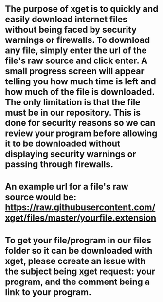 # The purpose of xget is to quickly and easily download internet files without being faced by security warnings or firewalls. To download any file, simply enter the url of the file's raw source and click enter. A small progress screen will appear telling you how much time is left and how much of the file is downloaded. The only limitation is that the file must be in our repository. This is done for security reasons so we can review your program before allowing it to be downloaded without displaying security warnings or passing through firewalls.
# An example url for a file's raw source would be: https://raw.githubusercontent.com/xget/files/master/yourfile.extension
# To get your file/program in our files folder so it can be downloaded with xget, please ccreate an issue with the subject being xget request: your program, and the comment being a link to your program.
